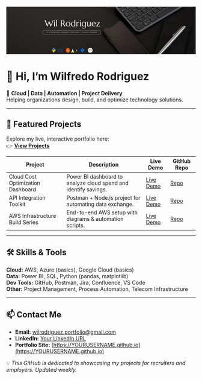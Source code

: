 ![Portfolio Banner](https://raw.githubusercontent.com/wilrodriguez-portfolio/wilrodriguez-portfolio/refs/heads/main/BLack%20Minimalist%20Banner.wilrodriguezportfolio.png)

# 👋 Hi, I’m Wilfredo Rodriguez

🎯 **Cloud | Data | Automation | Project Delivery**  
Helping organizations design, build, and optimize technology solutions.

---

## 📂 Featured Projects
Explore my live, interactive portfolio here:  
👉 **[View Projects](https://YOURUSERNAME.github.io)**

| Project | Description | Live Demo | GitHub Repo |
|---------|-------------|-----------|-------------|
| Cloud Cost Optimization Dashboard | Power BI dashboard to analyze cloud spend and identify savings. | [Live Demo](#) | [Repo](#) |
| API Integration Toolkit | Postman + Node.js project for automating data exchange. | [Live Demo](#) | [Repo](#) |
| AWS Infrastructure Build Series | End-to-end AWS setup with diagrams & automation scripts. | [Live Demo](#) | [Repo](#) |

---

## 🛠 Skills & Tools

**Cloud:** AWS, Azure (basics), Google Cloud (basics)  
**Data:** Power BI, SQL, Python (pandas, matplotlib)  
**Dev Tools:** GitHub, Postman, Jira, Confluence, VS Code  
**Other:** Project Management, Process Automation, Telecom Infrastructure

---

## 📫 Contact Me

- **Email:** [wilrodriguez.portfolio@gmail.com](mailto:wilrodriguez.portfolio@gmail.com)  
- **LinkedIn:** [Your LinkedIn URL](#)  
- **Portfolio Site:** [https://YOURUSERNAME.github.io](https://YOURUSERNAME.github.io)  



💡 *This GitHub is dedicated to showcasing my projects for recruiters and employers. Updated weekly.*

